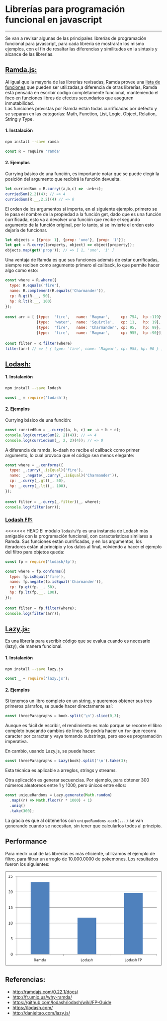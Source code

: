 # Librerías para programación funcional en javascript
---
Se van a revisar algunas de las principales librerías de programación funcional
para javascript, para cada libreria se mostrarán los mismo ejemplos, con el fin de resaltar las diferencias y similitudes en la sintaxis y alcance de las librerias.


## [Ramda.js: ](http://ramdajs.com/)
Al igual que la mayoría de las librerias revisadas, Ramda provee una [lista de funciones](http://ramdajs.com/0.22.1/docs/) que pueden ser utilizadas,a diferencia de otras librerías, Ramda está pensada en escribir codigo completamente funcional, manteniendo el foco en funciones libres de efectos secundarios que aseguren inmutabilidad.   
Las funciones provistas por Ramda están todas currificadas por defecto y se separan en las categorías: Math, Function, List, Logic, Object, Relation, String y Type.


#### 1. Instalación

```sh
npm install --save ramda
```

```javascript
const R = require 'ramda'
```

#### 2. Ejemplos
Currying básico de una función, es importante notar que se puede elegir la posición del argumento que recibirá la función devuelta.
```javascript
let curriedSum = R.curry((a,b,c) => -a+b+c);
curriedSum(2,2)(4); // => 4
curriedSum(R.__,2,2)(4) // => 0
```

El orden de los argumentos sí importa, en el siguiente ejemplo, primero se le pasa el nombre de la propiedad a la función get, dado que es una función currificada, esto va a devolver una función que recibe el segundo argumento de la función original, por lo tanto, si se invierte el orden esto dejaría de funcionar.

```javascript
let objects = [{prop: 1}, {prop: 'uno'}, {prop: '1'}];
let get = R.curry((property, object) => object[property]);
objects.map(get('prop')); // => [ 1, 'uno', '1' ]
```


Una ventaja de Ramda es que sus funciones además de estar currificadas, siempre reciben como argumento primero el callback, lo que permite hacer algo como esto:

```javascript
const where = R.where({
  type: R.equals('fire'),
  name: R.complement(R.equals('Charmander')),
  cp: R.gt(R.__, 50),
  hp: R.lt(R.__, 100)
});

const arr = [ {type:  'fire',   name: 'Magmar',     cp: 754,  hp :119},
              {type:  'water',  name: 'Squirtle',   cp: 11,   hp: 19},
              {type:  'fire',   name: 'Charmander', cp: 95,   hp: 99},
              {type:  'fire',   name: 'Magmar',     cp: 955,  hp :90}];      

const filter = R.filter(where)
filter(arr) // => [ { type: 'fire', name: 'Magmar', cp: 955, hp: 90 } ]
```



## [Lodash:](https://lodash.com/)

#### 1. Instalación

```sh
npm install --save lodash
```

```javascript
const _ = require('lodash');
```

#### 2. Ejemplos
Currying básico de una función:
```javascript
const curriedSum = _.curry((a, b, c) => -a + b + c);
console.log(curriedSum(2, 2)(4)); // => 4
console.log(curriedSum(_, 2, 2)(4)); // => 0
```


A diferencia de ramda, lo-dash no recibe el callback como primer argumento, lo cual provoca que el código sea menos elegante:
```javascript
const where = _.conforms({
  type: _.curry(_.isEqual)('fire'),
  name: _.negate(_.curry(_.isEqual)('Charmander')),
  cp: _.curry(_.gt)(_, 50),
  hp: _.curry(_.lt)(_, 100),
});

const filter = _.curry(_.filter)(_, where);
console.log(filter(arr));
```



### [Lodash FP:](https://github.com/lodash/lodash/wiki/FP-Guide)
<<<<<<< HEAD
El módulo `lodash/fp` es una instancia de Lodash más amigable con la programación funcional, con características similares a Ramda. Sus funciones están currificadas, y en los argumentos, los iteradores están al principio y los datos al final, volviendo a hacer el ejemplo del filtro para objetos queda:

```javascript
const fp = require('lodash/fp');
```

```javascript
const where = fp.conforms({
  type: fp.isEqual('fire'),
  name: fp.negate(fp.isEqual('Charmander')),
  cp: fp.gt(fp.__, 50),
  hp: fp.lt(fp.__, 100),
});

const filter = fp.filter(where);
console.log(filter(arr));
```



## [Lazy.js:](http://danieltao.com/lazy.js/)

Es una librería para escribir código que se evalua cuando es necesario (lazy), de manera funcional.

#### 1. Instalación

```sh
npm install --save lazy.js
```

```javascript
const _ = require('lazy.js');
```

#### 2. Ejemplos

Si tenemos un libro completo en un string, y queremos obtener sus tres primeros párrafos, se puede hacer directamente así:
```javascript
const threeParagraphs = book.split('\n').slice(0,3);
```
Aunque es fácil de escribir, el rendimiento es malo porque se recorre el libro completo buscando cambios de línea. Se podría hacer un `for` que recorra caracter por caracter y vaya tomando substrings, pero eso es programación imperativa.

En cambio, usando Lazy.js, se puede hacer:
```javascript
const threeParagraphs = Lazy(book).split('\n').take(3);
```

Esta técnica es aplicable a arreglos, strings y streams.

Otra aplicación es generar secuencias. Por ejemplo, para obtener 300 números aleatoreos entre 1 y 1000, pero únicos entre ellos:

```javascript
const uniqueRandoms = Lazy.generate(Math.random)
  .map((r) => Math.floor(r * 1000) + 1)
  .uniq()
  .take(300);
```
La gracia es que al obtenerlos con `uniqueRandoms.each(...)` se van generando cuando se necesitan, sin tener que calcularlos todos al principio.



## Performance
Para medir cual de las librerías es más eficiente, utilizamos el ejemplo de filtro, para filtrar un arreglo de 10.000.0000 de pokemones. Los resultados fueron los siguientes:

![](grafico.png)


## Referencias:
* http://ramdajs.com/0.22.1/docs/
* http://fr.umio.us/why-ramda/
* https://github.com/lodash/lodash/wiki/FP-Guide
* https://lodash.com/
* http://danieltao.com/lazy.js/
